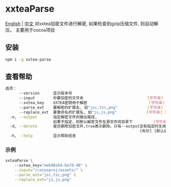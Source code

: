 # xxteaParse
[English](./README.md) | [中文](./README.zh-CN.md)
对xxtea加密文件进行解密, 如果检查到gzip压缩文件, 则自动解压。 主要用于cocos项目

## 安装

```bash
npm i -g xxtea-parse
```

## 查看帮助

```bash
选项：
      --version      显示版本号                                           [布尔]
      --input        你要加密的文件夹                            [字符串] [必需]
      --xxtea_key    XXTEA密钥用于解密                           [字符串] [必需]
      --parse_ext    要解密的扩展名, 如"jsc,tsc,png"             [字符串] [必需]
      --replace_ext  要重命名的扩展名, 如"js,js,png"             [字符串] [必需]
  -o, --output       指定解密文件的输出路径,
                     如果不指定，则默认解密文件在源文件同目录下         [字符串]
  -d, --delete       是否删除加密文件,true表示删除。只有--output没有指定时生效
                                                           [布尔] [默认值: true]
  -h, --help         显示帮助信息                                         [布尔]
```

### 示例

```bash
xxteaParse \     
    --xxtea_key="eeb98a54-be7d-48" \
    --input="/cocosproj/assets/" \
    --parse_ext="jsc,tsc,png" \
    --replace_ext="js,js,png"
```
